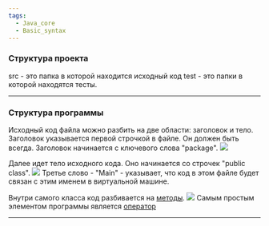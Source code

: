 ```yaml
---
tags:
  - Java_core
  - Basic_syntax
---
```

### Структура проекта
src - это папка в которой находится исходный код
test - это папки в которой находятся тесты.

---
### Структура программы
Исходный код файла можно разбить на две области: заголовок и тело.
Заголовок указывается первой строчкой в файле. Он должен быть всегда. Заголовок начинается с ключевого слова "package".
![](Pasted%20image%2020241010213808.png)

Далее идет тело исходного кода. Оно начинается со строчек "public class".
![](Pasted%20image%2020241010213956.png)
Третье слово - "Main" - указывает, что код в этом файле будет связан с этим именем в виртуальной машине.

Внутри самого класса код разбивается на [методы](Термины.md#Метод).
![](Pasted%20image%2020241010215216.png)
Самым простым элементом программы является [оператор](Термины.md#Оператор)

---
